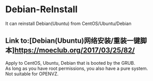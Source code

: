 # Debian-ReInstall
It can reinstall Debian(Ubuntu) from CentOS/Ubuntu/Debian       

Link to:[Debian(Ubuntu)网络安装/重装一键脚本]https://moeclub.org/2017/03/25/82/
--------------------------------------------------------------      
Apply to CentOS, Ubuntu, Debian that is booted by the GRUB.      
As long as you have root permissions, you also have a pure system.        
Not suitable for OPENVZ.          








